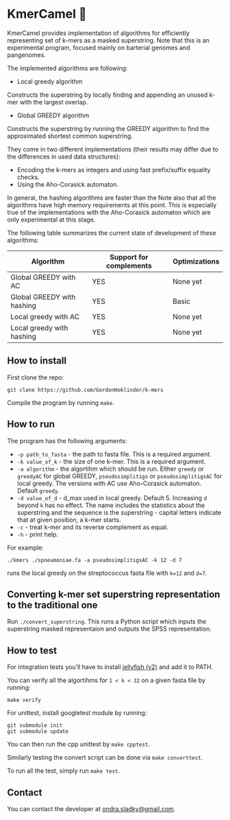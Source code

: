 # KmerCamel 🐫
KmerCamel provides implementation of algorithms for efficiently representing set of k-mers as a masked superstring.
Note that this is an experimental program, focused mainly on barterial genomes and pangenomes.

The implemented algorithms are following:
- Local greedy algorithm
	
Constructs the superstring by locally finding and appending an unused k-mer with the largest overlap.

- Global GREEDY algorithm

Constructs the superstring by running the GREEDY algorithm to find the approximated shortest common superstring.

They come in two different implementations (their results may differ due to the differences in used data structures):
- Encoding the k-mers as integers and using fast prefix/suffix equality checks.
- Using the Aho-Corasick automaton.

In general, the hashing algorithms are faster than the 
Note also that all the algorithms have high memory requirements at this point.
This is especially true of the implementations with the Aho-Corasick automaton which are only experimental at this stage.

The following table summarizes the current state of development of these algorithms:

| Algorithm                     | Support for complements | Optimizations       | 
|-------------------------------|-------------------------|---------------------|
| Global GREEDY with AC         | YES                     | None yet            |
| Global GREEDY with hashing    | YES                     | Basic               |
| Local greedy with AC          | YES                     | None yet            |
| Local greedy with hashing     | YES                     | None yet            |

## How to install

First clone the repo:

```
git clone https://github.com/GordonHoklinder/k-mers
```

Compile the program by running `make`.


## How to run

The program has the following arguments:

- `-p path_to_fasta` - the path to fasta file. This is a required argument.
- `-k value_of_k` - the size of one k-mer. This is a required argument.
- `-a algorithm` - the algortihm which should be run. Either `greedy` or `greedyAC` for global GREEDY, `pseudosimplitigs` or `pseudosimplitigsAC` for local greedy.
The versions with AC use Aho-Corasick automaton. Default `greedy`.
- `-d value_of_d` - d_max used in local greedy. Default 5. Increasing `d` beyond `k` has no effect.
The name includes the statistics about the superstring and the sequence is the superstring - capital letters indicate that at given position, a k-mer starts.
- `-c` - treat k-mer and its reverse complement as equal.
- `-h` - print help.

For example:

```
./kmers ./spneumoniae.fa -a pseudosimplitigsAC -k 12 -d 7
```

runs the local greedy on the streptococcus fasta file with `k=12` and `d=7`.

## Converting k-mer set superstring representation to the traditional one

Run `./convert_superstring`. This runs a Python script which inputs the superstring masked representaion and outputs the SPSS representation.

## How to test


For integration tests you'll have to install [jellyfish (v2)](https://github.com/gmarcais/Jellyfish)
and add it to PATH.

You can verify all the algortihms for `1 < k < 32` on a given fasta file by running:

```
make verify
```

For unittest, install googletest module by running:

```
git submodule init
git submodule update
```

You can then run the cpp unittest by `make cpptest`.

Similarly testing the convert script can be done via `make converttest`.

To run all the test, simply run `make test`.

## Contact

You can contact the developer at [ondra.sladky@gmail.com](mailto:ondra.sladky@gmail.com).

